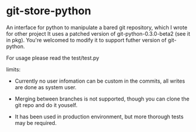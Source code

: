 git-store-python
================

An interface for python to manipulate a bared git repository, which I wrote for other project
It uses a patched version of git-python-0.3.0-beta2 (see it in pkg). 
You're welcomed to modify it to support futher version of git-python.

For usage please read the test/test.py

limits:

* Currently no user infomation can be custom in the commits, all writes are done as system user.

* Merging between branches is not supported, though you can clone the git repo and do it youself. 

* It has been used in production environment, but more thorough tests may be required.